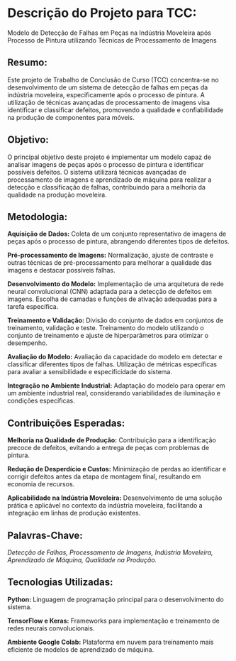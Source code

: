 # Descrição do Projeto para TCC: 
Modelo de Detecção de Falhas em Peças na Indústria Moveleira após Processo de Pintura utilizando Técnicas de Processamento de Imagens

## Resumo:

Este projeto de Trabalho de Conclusão de Curso (TCC) concentra-se no desenvolvimento de um sistema de detecção de falhas em peças da indústria moveleira, especificamente após o processo de pintura. A utilização de técnicas avançadas de processamento de imagens visa identificar e classificar defeitos, promovendo a qualidade e confiabilidade na produção de componentes para móveis.

## Objetivo:

O principal objetivo deste projeto é implementar um modelo capaz de analisar imagens de peças após o processo de pintura e identificar possíveis defeitos. O sistema utilizará técnicas avançadas de processamento de imagens e aprendizado de máquina para realizar a detecção e classificação de falhas, contribuindo para a melhoria da qualidade na produção moveleira.

## Metodologia:

**Aquisição de Dados:**
Coleta de um conjunto representativo de imagens de peças após o processo de pintura, abrangendo diferentes tipos de defeitos.

**Pré-processamento de Imagens:**
Normalização, ajuste de contraste e outras técnicas de pré-processamento para melhorar a qualidade das imagens e destacar possíveis falhas.

**Desenvolvimento do Modelo:**
Implementação de uma arquitetura de rede neural convolucional (CNN) adaptada para a detecção de defeitos em imagens.
Escolha de camadas e funções de ativação adequadas para a tarefa específica.

**Treinamento e Validação:**
Divisão do conjunto de dados em conjuntos de treinamento, validação e teste.
Treinamento do modelo utilizando o conjunto de treinamento e ajuste de hiperparâmetros para otimizar o desempenho.

**Avaliação do Modelo:**
Avaliação da capacidade do modelo em detectar e classificar diferentes tipos de falhas.
Utilização de métricas específicas para avaliar a sensibilidade e especificidade do sistema.

**Integração no Ambiente Industrial:**
Adaptação do modelo para operar em um ambiente industrial real, considerando variabilidades de iluminação e condições específicas.

## Contribuições Esperadas:

**Melhoria na Qualidade de Produção:**
Contribuição para a identificação precoce de defeitos, evitando a entrega de peças com problemas de pintura.

**Redução de Desperdício e Custos:**
Minimização de perdas ao identificar e corrigir defeitos antes da etapa de montagem final, resultando em economia de recursos.

**Aplicabilidade na Indústria Moveleira:**
Desenvolvimento de uma solução prática e aplicável no contexto da indústria moveleira, facilitando a integração em linhas de produção existentes.

## Palavras-Chave:
*Detecção de Falhas, Processamento de Imagens, Indústria Moveleira, Aprendizado de Máquina, Qualidade na Produção.*

## Tecnologias Utilizadas:

**Python:**
Linguagem de programação principal para o desenvolvimento do sistema.

**TensorFlow e Keras:**
Frameworks para implementação e treinamento de redes neurais convolucionais.

**Ambiente Google Colab:**
Plataforma em nuvem para treinamento mais eficiente de modelos de aprendizado de máquina.
